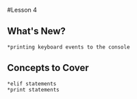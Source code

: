 #Lesson 4
## What's  New?

    *printing keyboard events to the console

## Concepts to Cover
    *elif statements
    *print statements

